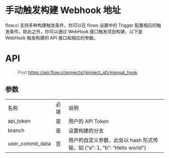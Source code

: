
# 手动触发构建 Webhook 地址

flow.ci 支持多种构建触发条件，你可以在 flows 设置中的 Trigger 配置相应的触发条件。除此之外，你可以通过 WebHook 接口触发项目构建，以下是 WebHook 触发构建的 API 接口和相应的参数。

# API

> Post https://api.flow.ci/projects/{project_id}/manual_hook

## 参数

<table>
    <tr>
        <td>名称</td>
        <td>必填</td>
        <td>说明</td>
    </tr>
      <tr>
        <td>api_token</td>
        <td>是</td>
        <td>用户的 API Token</td>
    </tr>
      <tr>
        <td>branch</td>
        <td>是</td>
        <td>设置构建的分支</td>
    </tr>
      <tr>
        <td>user_commit_data</td>
        <td>否</td>
        <td>用户的自定义参数，此处以 hash 形式传输，如 {“a”: 1, “b”: “Hello world”}</td>
    </tr>
</table>
    

